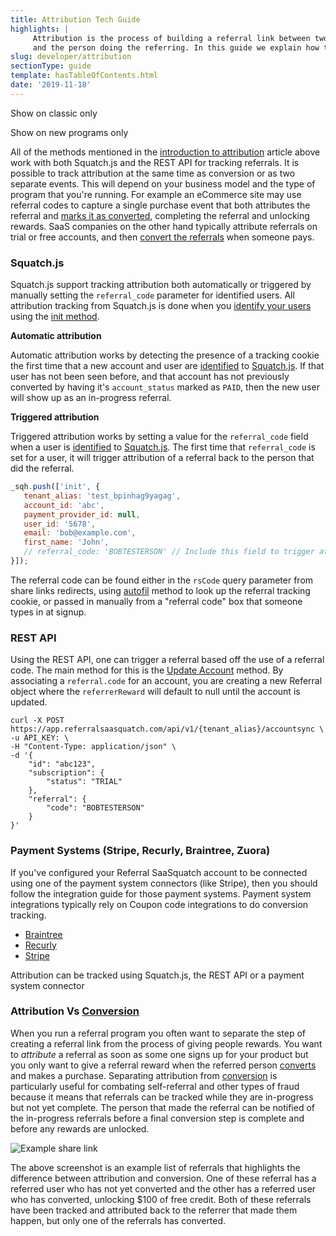 ```yaml
---
title: Attribution Tech Guide
highlights: |
     Attribution is the process of building a referral link between two people; the person that was referred 
     and the person doing the referring. In this guide we explain how the available methods to track attribution.
slug: developer/attribution
sectionType: guide
template: hasTableOfContents.html
date: '2019-11-18'
---
```



<classic-only>

Show on classic only

</classic-only>


<new-programs-only>

Show on new programs only

</new-programs-only>

All of the methods mentioned in the [introduction to attribution](/topics/attribution) article above work with both Squatch.js and the REST API for tracking referrals. It is possible to track attribution at the same time as conversion or as
two separate events. This will depend on your business model and the type of program that you're running. For example an eCommerce site may use referral codes to capture a single
purchase event that both attributes the referral and [marks it as converted](/topics/conversion), completing the referral and unlocking rewards. SaaS companies on the other hand typically attribute referrals on trial or free accounts, and then [convert the referrals](/topics/conversion) when someone pays.


### Squatch.js

Squatch.js support tracking attribution both automatically or triggered by manually setting the `referral_code` parameter for identified users. All attribution tracking from Squatch.js is done when you [identify your users](/topics/identification) using the [init method](/squatchjs/#init).


**Automatic attribution**

Automatic attribution works by detecting the presence of a tracking cookie the first time that a new account and user are [identified](/topics/identification) to [Squatch.js](/squatchjs/#init).
If that user has not been seen before, and that account has not previously converted by having it's `account_status` marked as `PAID`, then the new user will show up as an in-progress referral.


**Triggered attribution**

Triggered attribution works by setting a value for the `referral_code` field when a user is [identified](/topics/identification) to [Squatch.js](/squatchjs/#init). The first time that `referral_code` is set for a user, it will trigger attribution of a referral back to the person that did the referral.

```js
_sqh.push(['init', {
   tenant_alias: 'test_bpinhag9yagag',
   account_id: 'abc',
   payment_provider_id: null,
   user_id: '5678',
   email: 'bob@example.com',
   first_name: 'John',
   // referral_code: 'BOBTESTERSON' // Include this field to trigger attribution. Ommit this field to let automatic attribution detect tracking cookies
}]);
```

The referral code can be found either in the `rsCode` query parameter from share links redirects, using [autofil](/squatchjs/#autofill) method to look up the referral tracking cookie, or passed in manually from a "referral code" box that someone types in at signup.


### REST API
 
Using the REST API, one can trigger a referral based off the use of a referral code. The main method for this is the [Update Account](/api/methods/#account_sync) method. By associating
a `referral.code` for an account, you are creating a new Referral object where the `referrerReward` will default to null until the account is updated.

```curl
curl -X POST https://app.referralsaasquatch.com/api/v1/{tenant_alias}/accountsync \
-u API_KEY: \
-H "Content-Type: application/json" \
-d '{
    "id": "abc123",
    "subscription": {
        "status": "TRIAL"
    },
    "referral": {
        "code": "BOBTESTERSON"
    }
}'
```


### Payment Systems (Stripe, Recurly, Braintree, Zuora)

If you've configured your Referral SaaSquatch account to be connected using one of the payment system connectors (like Stripe), then you should follow the integration guide for 
those payment systems. Payment system integrations typically rely on Coupon code integrations to do conversion tracking.

 - [Braintree](/developer/braintree)
 - [Recurly](/developer/recurly)
 - [Stripe](/developer/stripe)


<div class="bs-callout bs-callout-default">
  Attribution can be tracked using Squatch.js, the REST API or a payment system connector
</div>


### Attribution Vs [Conversion](/topics/conversion)

When you run a referral program you often want to separate the step of creating a referral link from the process of giving people rewards. 
You want to *attribute* a referral as soon as some one signs up for your product
but you only want to give a referral reward when the referred person [converts](/topics/conversion) and makes a purchase. 
Separating attribution from [conversion](/topics/conversion) is particularly useful for combating self-referral and 
other types of fraud because it means that referrals can be tracked while they are in-progress but not yet complete. The person that made the referral can be notified of the in-progress referrals before a final conversion step is complete and before any rewards are unlocked.

<div class="text-center"><img src="/assets/images/attribution/attribution-example.png" alt="Example share link"></div>

The above screenshot is an example list of referrals that highlights the difference between attribution and conversion. One of these referral has a referred user who has not yet converted and the other has a referred user who has converted, unlocking $100 of free credit. Both of these referrals have been tracked and attributed back to the referrer that made them happen, but only one of the referrals has converted.
